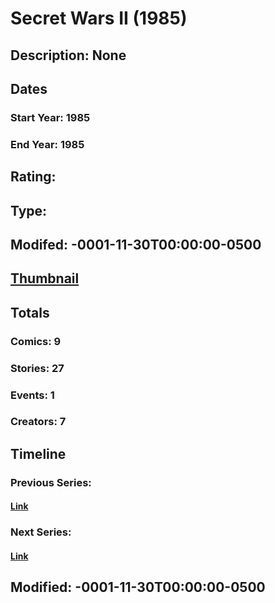 # Secret Wars II (1985)
## Description: None
## Dates
### Start Year: 1985
### End Year: 1985
## Rating: 
## Type: 
## Modifed: -0001-11-30T00:00:00-0500
## [Thumbnail](http://i.annihil.us/u/prod/marvel/i/mg/1/e0/4bb5cd6eade31.jpg)
## Totals
### Comics: 9
### Stories: 27
### Events: 1
### Creators: 7
## Timeline
### Previous Series: 
#### [Link]()
### Next Series: 
#### [Link]()
## Modified: -0001-11-30T00:00:00-0500